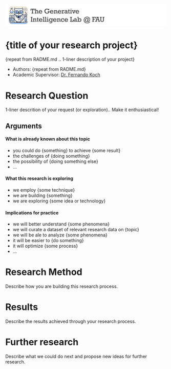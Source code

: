 ![GenI-banner](https://github.com/GenILab-FAU/GenILab-FAU.github.io/blob/ba6e5e07f4669d4de7342c401971ff65c331b4f4/images/geni-lab-banner.png)

# {title of your research project}

{repeat from RADME.md .. 1-liner description of your project}

<!-- WHEN APPLICABLE, REMOVE THE COMMENT MARK AND COMPLETE
This is an Special Assignment (SA01) under the BEYOND Education program, part of [The Generative Intelligence LAB@FAU](https://github.com/GenILab-FAU)
-->

* Authors: {repeat from RADME.md}
* Academic Supervisor: [Dr. Fernando Koch](http://www.fernandokoch.me)

  
# Research Question 

1-liner descrition of your request (or exploration).. Make it enthusiastical!

## Arguments

#### What is already known about this topic

* you could do {something} to achieve {some result}
* the challenges of {doing something}
* the possibility of {doing something else}
* ...

#### What this research is exploring

<!-- Free-format; use the topics that are applicable to your exploration  -->

* we employ {some technique}
* we are building {something}
* we are exploring {some idea or technology}

#### Implications for practice

<!-- Free-format; use the topics that are applicable to your exploration  -->

* we will better understand {some phenomena}
* we will curate a dataset of relevant research data on {topic}
* we will be ale to analyze {some phenomena}
* it will be easier to {do something}
* it will optimize {some process}
* ...

# Research Method

Describe how you are building this research process.


<!-- WHEN APPLICABLE AND AVAILABLE -->

# Results

Describe the results achieved through your research process.

# Further research

Describe what we could do next and propose new ideas for further research.

